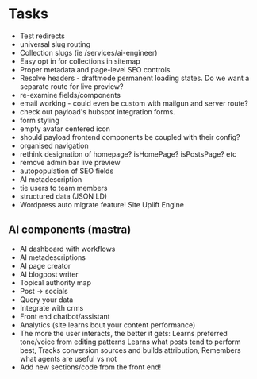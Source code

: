 # Tasks

- Test redirects
- universal slug routing
- Collection slugs (ie /services/ai-engineer)
- Easy opt in for collections in sitemap
- Proper metadata and page-level SEO controls
- Resolve headers - draftmode permanent loading states. Do we want a separate route for live preview?
- re-examine fields/components
- email working - could even be custom with mailgun and server route?
- check out payload's hubspot integration forms.
- form styling
- empty avatar centered icon
- should payload frontend components be coupled with their config?
- organised navigation
- rethink designation of homepage? isHomePage? isPostsPage? etc
- remove admin bar live preview
- autopopulation of SEO fields
- AI metadescription
- tie users to team members
- structured data (JSON LD)
- Wordpress auto migrate feature! Site Uplift Engine

## AI components (mastra)

- AI dashboard with workflows
- AI metadescriptions
- AI page creator
- AI blogpost writer
- Topical authority map
- Post -> socials
- Query your data
- Integrate with crms
- Front end chatbot/assistant
- Analytics (site learns bout your content performance)
- The more the user interacts, the better it gets: Learns preferred tone/voice from editing patterns Learns what posts tend to perform best, Tracks conversion sources and builds attribution, Remembers what agents are useful vs not
- Add new sections/code from the front end!
